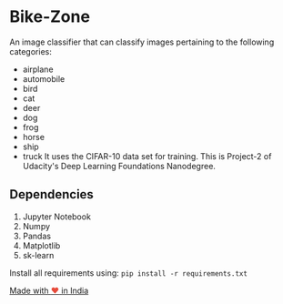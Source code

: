 # Bike-Zone
An image classifier that can classify images pertaining to the following categories: 
*    airplane
*    automobile
*   bird
*    cat
*    deer
*    dog
*    frog
*    horse
*    ship
*    truck
It uses the CIFAR-10 data set for training. This is Project-2 of Udacity's Deep Learning Foundations Nanodegree.

## Dependencies
1. Jupyter Notebook
2. Numpy
3. Pandas
4. Matplotlib
5. sk-learn

Install all requirements using:
``pip install -r requirements.txt``


<a href="https://madewithlove.org.in" target="_blank">Made with <span style="color: #e74c3c">&hearts;</span> in India</a>

 
